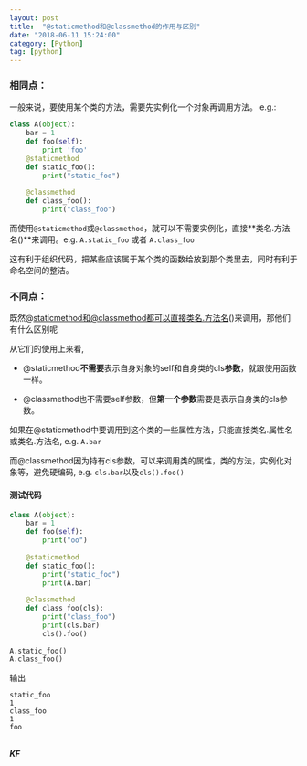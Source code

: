 ```yaml
---
layout: post
title:  "@staticmethod和@classmethod的作用与区别"
date: "2018-06-11 15:24:00"
category: [Python]
tag: [python]
---
```


### 相同点：
一般来说，要使用某个类的方法，需要先实例化一个对象再调用方法。
e.g.:

``` python
class A(object):
	bar = 1
	def foo(self):  
        print 'foo' 
	@staticmethod
	def static_foo():
		print("static_foo")
		
	@classmethod
	def class_foo():
		print("class_foo")
```

而使用`@staticmethod`或`@classmethod`，就可以不需要实例化，直接**类名.方法名()**来调用。e.g. `A.static_foo` 或者 `A.class_foo`

这有利于组织代码，把某些应该属于某个类的函数给放到那个类里去，同时有利于命名空间的整洁。

### 不同点：

既然@staticmethod和@classmethod都可以直接类名.方法名()来调用，那他们有什么区别呢

从它们的使用上来看,

- @staticmethod**不需要**表示自身对象的self和自身类的cls**参数**，就跟使用函数一样。

- @classmethod也不需要self参数，但**第一个参数**需要是表示自身类的cls参数。

如果在@staticmethod中要调用到这个类的一些属性方法，只能直接类名.属性名或类名.方法名, e.g. `A.bar`

而@classmethod因为持有cls参数，可以来调用类的属性，类的方法，实例化对象等，避免硬编码, e.g. `cls.bar`以及`cls().foo()`


#### 测试代码

```python
class A(object):  
    bar = 1  
    def foo(self):  
        print("oo")
 
    @staticmethod  
    def static_foo():  
        print("static_foo")
        print(A.bar)
 
    @classmethod  
    def class_foo(cls):  
        print("class_foo")
        print(cls.bar)
        cls().foo()  
  
A.static_foo()  
A.class_foo()  
```
输出

	static_foo
	1
	class_foo
	1
	foo

<br>***KF*** 
